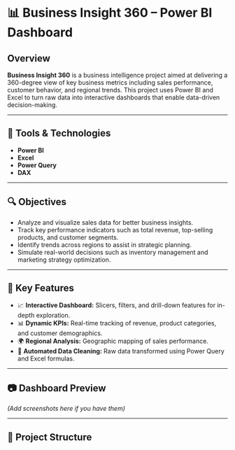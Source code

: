 # 📊 Business Insight 360 – Power BI Dashboard

## Overview
**Business Insight 360** is a business intelligence project aimed at delivering a 360-degree view of key business metrics including sales performance, customer behavior, and regional trends. This project uses Power BI and Excel to turn raw data into interactive dashboards that enable data-driven decision-making.

---

## 🧰 Tools & Technologies
- **Power BI**
- **Excel**
- **Power Query**
- **DAX**

---

## 🔍 Objectives
- Analyze and visualize sales data for better business insights.
- Track key performance indicators such as total revenue, top-selling products, and customer segments.
- Identify trends across regions to assist in strategic planning.
- Simulate real-world decisions such as inventory management and marketing strategy optimization.

---

## 📌 Key Features
- 📈 **Interactive Dashboard:** Slicers, filters, and drill-down features for in-depth exploration.
- 📊 **Dynamic KPIs:** Real-time tracking of revenue, product categories, and customer demographics.
- 🌍 **Regional Analysis:** Geographic mapping of sales performance.
- 🔄 **Automated Data Cleaning:** Raw data transformed using Power Query and Excel formulas.

---

## 📷 Dashboard Preview
*(Add screenshots here if you have them)*

---

## 📁 Project Structure
